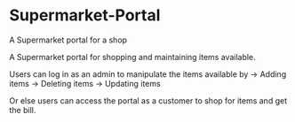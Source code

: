 # Supermarket-Portal
A Supermarket portal for a shop

A Supermarket portal for shopping and maintaining items available.

Users can log in as an admin to manipulate the items available by
-> Adding items
-> Deleting items
-> Updating items

Or else users can access the portal as a customer to shop for items and get the bill.
